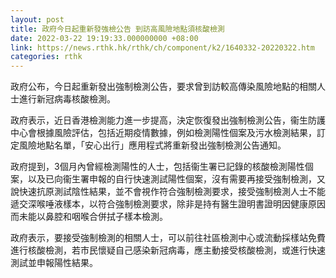 ```yaml
---
layout: post
title: 政府今日起重新發強檢公告 到訪高風險地點須核酸檢測
date: 2022-03-22 19:19:33.000000000 +08:00
link: https://news.rthk.hk/rthk/ch/component/k2/1640332-20220322.htm
categories: rthk
---
```


政府公布，今日起重新發出強制檢測公告，要求曾到訪較高傳染風險地點的相關人士進行新冠病毒核酸檢測。

政府表示，近日香港檢測能力進一步提高，決定恢復發出強制檢測公告，衞生防護中心會根據風險評估，包括近期疫情數據，例如檢測陽性個案及污水檢測結果，訂定風險地點名單，「安心出行」應用程式將重新發出強制檢測公告通知。

政府提到，3個月內曾經檢測陽性的人士，包括衞生署已記錄的核酸檢測陽性個案，以及已向衞生署申報的自行快速測試陽性個案，沒有需要再接受強制檢測，又說快速抗原測試陰性結果，並不會視作符合強制檢測要求，接受強制檢測人士不能遞交深喉唾液樣本，以符合強制檢測要求，除非是持有醫生證明書證明因健康原因而未能以鼻腔和咽喉合併拭子樣本檢測。

政府表示，要接受強制檢測的相關人士，可以前往社區檢測中心或流動採樣站免費進行核酸檢測，若市民懷疑自己感染新冠病毒，應主動接受核酸檢測，或進行快速測試並申報陽性結果。
